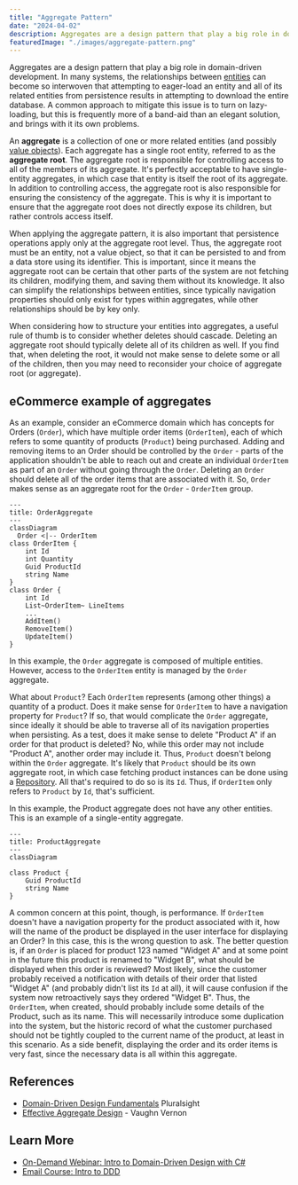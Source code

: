 ```yaml
---
title: "Aggregate Pattern"
date: "2024-04-02"
description: Aggregates are a design pattern that play a big role in domain-driven development.
featuredImage: "./images/aggregate-pattern.png"
---
```


Aggregates are a design pattern that play a big role in domain-driven development. In many systems, the relationships between [entities](./entity) can become so interwoven that attempting to eager-load an entity and all of its related entities from persistence results in attempting to download the entire database. A common approach to mitigate this issue is to turn on lazy-loading, but this is frequently more of a band-aid than an elegant solution, and brings with it its own problems.

An **aggregate** is a collection of one or more related entities (and possibly [value objects](./value-object)). Each aggregate has a single root entity, referred to as the **aggregate root**. The aggregate root is responsible for controlling access to all of the members of its aggregate. It's perfectly acceptable to have single-entity aggregates, in which case that entity is itself the root of its aggregate. In addition to controlling access, the aggregate root is also responsible for ensuring the consistency of the aggregate. This is why it is important to ensure that the aggregate root does not directly expose its children, but rather controls access itself.

When applying the aggregate pattern, it is also important that persistence operations apply only at the aggregate root level. Thus, the aggregate root must be an entity, not a value object, so that it can be persisted to and from a data store using its identifier. This is important, since it means the aggregate root can be certain that other parts of the system are not fetching its children, modifying them, and saving them without its knowledge. It also can simplify the relationships between entities, since typically navigation properties should only exist for types within aggregates, while other relationships should be by key only.

When considering how to structure your entities into aggregates, a useful rule of thumb is to consider whether deletes should cascade. Deleting an aggregate root should typically delete all of its children as well. If you find that, when deleting the root, it would not make sense to delete some or all of the children, then you may need to reconsider your choice of aggregate root (or aggregate).

## eCommerce example of aggregates

As an example, consider an eCommerce domain which has concepts for Orders (`Order`), which have multiple order items (`OrderItem`), each of which refers to some quantity of products (`Product`) being purchased. Adding and removing items to an Order should be controlled by the `Order` - parts of the application shouldn't be able to reach out and create an individual `OrderItem` as part of an `Order` without going through the `Order`. Deleting an `Order` should delete all of the order items that are associated with it. So, `Order` makes sense as an aggregate root for the `Order` - `OrderItem` group.

<!-- ![OrderAggregate class diagram - the Order class has an Id as an int and a collection of LineItems as a List of OrderItem. The OrderItem class has an Id as an int, Quantity as an int, ProductId as a Guid, and Name as a string. The Order class has behaviors for adding, removing, and updating items.](./images/order-aggregate.png) -->


```mermaid
---
title: OrderAggregate
---
classDiagram
  Order <|-- OrderItem
class OrderItem {
    int Id
    int Quantity
    Guid ProductId
    string Name
}
class Order {
    int Id
    List~OrderItem~ LineItems
    ... 
    AddItem()
    RemoveItem()
    UpdateItem()
}
```

In this example, the `Order` aggregate is composed of multiple entities. However, access to the `OrderItem` entity is managed by the `Order` aggregate.

What about `Product`? Each `OrderItem` represents (among other things) a quantity of a product. Does it make sense for `OrderItem` to have a navigation property for `Product`? If so, that would complicate the `Order` aggregate, since ideally it should be able to traverse all of its navigation properties when persisting. As a test, does it make sense to delete "Product A" if an order for that product is deleted? No, while this order may not include "Product A", another order may include it. Thus, `Product` doesn't belong within the `Order` aggregate. It's likely that `Product` should be its own aggregate root, in which case fetching product instances can be done using a [Repository](/design-patterns/repository-pattern/). All that's required to do so is its `Id`. Thus, if `OrderItem` only refers to `Product` by `Id`, that's sufficient.

<!-- ![ProductAggregate class diagram - The Product class has a ProductId as a Guid and a Name as a string. It also has behaviors for creating and deleting.](./images/product-aggregate.png) -->

In this example, the Product aggregate does not have any other entities. This is an example of a single-entity aggregate.

```mermaid
---
title: ProductAggregate
---
classDiagram
  
class Product {
    Guid ProductId
    string Name
}
```

A common concern at this point, though, is performance. If `OrderItem` doesn't have a navigation property for the product associated with it, how will the name of the product be displayed in the user interface for displaying an Order? In this case, this is the wrong question to ask. The better question is, if an `Order` is placed for product 123 named "Widget A" and at some point in the future this product is renamed to "Widget B", what should be displayed when this order is reviewed? Most likely, since the customer probably received a notification with details of their order that listed "Widget A" (and probably didn't list its `Id` at all), it will cause confusion if the system now retroactively says they ordered "Widget B". Thus, the `OrderItem`, when created, should probably include some details of the Product, such as its name. This will necessarily introduce some duplication into the system, but the historic record of what the customer purchased should not be tightly coupled to the current name of the product, at least in this scenario. As a side benefit, displaying the order and its order items is very fast, since the necessary data is all within this aggregate.

## References

- [Domain-Driven Design Fundamentals](https://www.pluralsight.com/courses/domain-driven-design-fundamentals) Pluralsight
- [Effective Aggregate Design](https://www.dddcommunity.org/library/vernon_2011/) - Vaughn Vernon

## Learn More

- [On-Demand Webinar: Intro to Domain-Driven Design with C#](https://mailchi.mp/nimblepros/af2112un73)
- [Email Course: Intro to DDD](https://mailchi.mp/nimblepros/intro-to-ddd-email-course)